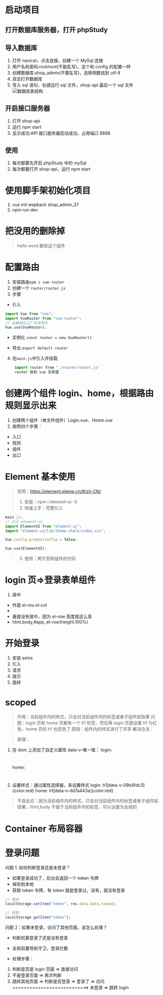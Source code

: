 # 启动项目

## 打开数据库服务器，打开 phpStudy

## 导入数据库

1. 打开 navicat，点击连接，创建一个 MySql 连接
2. 用户名和密码:root/root(不能乱写)，这个和 config 的配置一样
3. 创建数据库:shop_admin(不要乱写)，选择倒数找到 utf-8
4. 双击打开数据库
5. 导入 sql 语句，右键运行 sql 文件，shop-api 最后一个 sql 文件
   ![数据库表结构]("https://github.com/ZhangKuixun/heima/blob/master/codes/15-vue/day09Vue.js项目实战/shop_admin_37/notes_images/数据库表结构.png" "数据库表结构.png")

## 开启接口服务器

1. 打开 shop-api
2. 运行 npm start
3. 显示成功:API 接口服务器启动成功，占用端口 8888

## 使用

1. 每次都要先开启 phpStudy 中的 mySql
2. 每次都要打开 shop-api，运行 npm start

# 使用脚手架初始化项目

1. vue init wepback shop_admin_37
2. npm run dev

# 把没用的删除掉

> hello word 删除这个组件

# 配置路由

1. 安装路由`npm i vue-router`
2. 创建一个 `router/router.js`
3. 步骤

- 引入

```js
import Vue from "vue";
import VueRouter from "vue-router";
// 在模块化工厂中实例化
Vue.use(VueRouter);
```

- 实例化
  `const router = new VueRouter()`

- 导出
  `export default router`

4. 在`main.js`中引入并挂载
   ```js
    import router from "./router/router.js"
    router 放到 vue 实例里
   ```

# 创建两个组件 login、home，根据路由规则显示出来

1. 创建两个组件（单文件组件）Login.vue、Home.vue
2. 按照四个步骤：

- 入口
- 规则
- 组件
- 出口

# Element 基本使用

> 官网：https://element.eleme.cn/#/zh-CN/
>
> 1. 安装：npm i element-ui -S
> 2. 快速上手：完整引入

```js
main.js;
// 引入 element-ui
import ElementUI from "element-ui";
import "element-ui/lib/theme-chalk/index.css";

Vue.config.productionTip = false;

Vue.use(ElementUI);
```

> 3. 使用：拷贝官网组件的代码

# login 页=>登录表单组件

1. 居中

- 外面 el-rou el-col
- <el-row type="flex" justify="center" align="middle">
    <el-col :span='8'></el-col>
  </el-rou>
- 垂直没有居中，因为 el-row 高度就这么高
- html,body,#app,.el-row{height:100%}

# 开始登录

1. 安装 axios
2. 引入
3. 请求
4. 提示
5. 跳转

# scoped

> 作用：当前组件内的样式，只会对当前组件内的标签或者子组件起效果
> 问题：login 页和 home 页都有一个 h1 标签，然后再 login 页面设置 h1 为红色，home 页的 h1 也变色了
> 原因：组件内的样式进行了共享
> 解决办法：<style scoped></style>

> 原理：

1. 在 dom 上添加了自定义属性 data-v-唯一值：
   login: <h1 data-v-09b4fdc3></h1>
   home: <h1 data-v-dd7a443a></h1>
2. 设置样式：通过属性选择器，来设置样式
   login: h1[data-v-09b4fdc3]{color:red}
   home: h1[data-v-dd7a443a]{color:red}

> 不良反应：因为当前组件内的样式，只会对当前组件内的标签或者子组件起效果，html,body 不属于当前组件内的标签，可以设置为全局的

# Container 布局容器

# 登录问题

问题 1. 如何判断登录还是未登录？

- 如果登录成功了，后台会返回一个 token 令牌
- 保存到本地
- 获取 token 令牌，有 token 就是登录过，没有，就没有登录

```js
// 保存
localStorage.setItem("token", res.data.data.token);

// 获取
localStorage.getItem("token");
```

问题 2：如果未登录，访问了其他页面，该怎么处理？

- 判断到第登录了还是没有登录
- 全局前置导航守卫，登录拦截

- 处理步骤：

1. 判断是否是 login 页面 => 直接访问
2. 不是登录页面 => 再次判断
3. 跳转其他页面 => 判断是否登录 => 登录了 => 访问
   ===========================> 未登录 => 跳转 login
